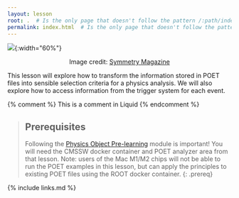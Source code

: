```yaml
---
layout: lesson
root: .  # Is the only page that doesn't follow the pattern /:path/index.html
permalink: index.html  # Is the only page that doesn't follow the pattern /:path/index.html
---
```


![](https://www.symmetrymagazine.org/sites/default/files/styles/2015_hero/public/images/standard/Header_Blink_and_its_gone.jpg?itok=0zaupJFN){:width="60%"}
<p style="text-align: center;">Image credit: <a href="https://www.symmetrymagazine.org/article/blink-and-its-gone">Symmetry Magazine</a></p>

This lesson will explore how to transform the information stored in POET files into sensible selection criteria for a physics analysis. We will also explore
how to access information from the trigger system for each event. 

<!-- this is an html comment -->

{% comment %} This is a comment in Liquid {% endcomment %}

> ## Prerequisites
>
> Following the [Physics Object Pre-learning](https://cms-opendata-workshop.github.io/workshopwhepp-lesson-physics-objects/) module is important! You will need the CMSSW docker container and POET analyzer area from that lesson.
> Note: users of the Mac M1/M2 chips will not be able to run the POET examples in this lesson, but can apply the principles to existing POET files
> using the ROOT docker container.
{: .prereq}

{% include links.md %}